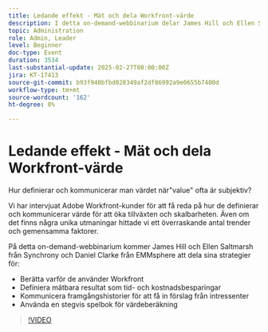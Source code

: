 ```yaml
---
title: Ledande effekt - Mät och dela Workfront-värde
description: I detta on-demand-webbinarium delar James Hill och Ellen Saltmarsh från Synchrony och Daniel Clarke från EMMsphere sina strategier för att uttrycka varför de ska anta Workfront, definiera mätbara resultat som tids- och kostnadsbesparingar, kommunicera framgångshistorier för att få in förslag från intressenter och använda en stegvis spelbok för att skapa värde.
topic: Administration
role: Admin, Leader
level: Beginner
doc-type: Event
duration: 3534
last-substantial-update: 2025-02-27T00:00:00Z
jira: KT-17413
source-git-commit: b93f940bfbd028349af2df86992a9e0655b7480d
workflow-type: tm+mt
source-wordcount: '162'
ht-degree: 0%

---
```


# Ledande effekt - Mät och dela Workfront-värde

Hur definierar och kommunicerar man värdet när&quot;value&quot; ofta är subjektiv?

Vi har intervjuat Adobe Workfront-kunder för att få reda på hur de definierar och kommunicerar värde för att öka tillväxten och skalbarheten. Även om det finns några unika utmaningar hittade vi ett överraskande antal trender och gemensamma faktorer.

På detta on-demand-webbinarium kommer James Hill och Ellen Saltmarsh från Synchrony och Daniel Clarke från EMMsphere att dela sina strategier för:

* Berätta varför de använder Workfront
* Definiera mätbara resultat som tid- och kostnadsbesparingar
* Kommunicera framgångshistorier för att få in förslag från intressenter
* Använda en stegvis spelbok för värdeberäkning

>[!VIDEO](https://video.tv.adobe.com/v/3447501/?learn=on)
